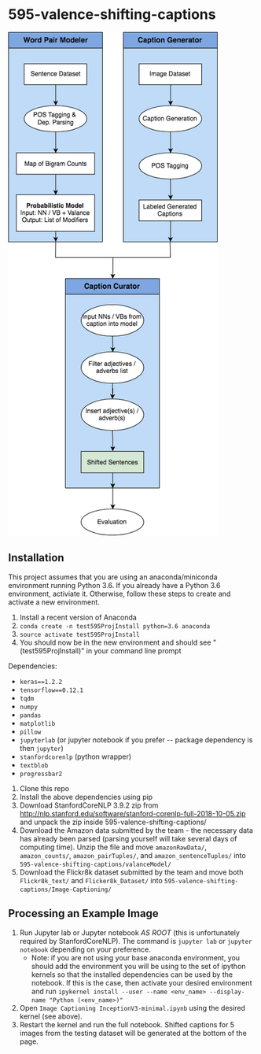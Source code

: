 # 595-valence-shifting-captions


![alt text](https://github.com/eczy/595-valence-shifting-captions/blob/master/projectFlow.png)


## Installation

This project assumes that you are using an anaconda/miniconda environment running Python 3.6.
If you already have a Python 3.6 environment, activiate it. Otherwise, follow these steps to create and activate a new environment.
1. Install a recent version of Anaconda
2. `conda create -n test595ProjInstall python=3.6 anaconda`
3. `source activate test595ProjInstall`
4. You should now be in the new environment and should see "(test595ProjInstall)" in your command line prompt


Dependencies:
- `keras==1.2.2`
- `tensorflow==0.12.1`
- `tqdm`
- `numpy`
- `pandas`
- `matplotlib`
- `pillow`
- `jupyterlab` (or jupyter notebook if you prefer -- package dependency is then `jupyter`)
- `stanfordcorenlp` (python wrapper)
- `textblob`
- `progressbar2`


1. Clone this repo
2. Install the above dependencies using pip
3. Download StanfordCoreNLP 3.9.2 zip from http://nlp.stanford.edu/software/stanford-corenlp-full-2018-10-05.zip and unpack the zip inside 595-valence-shifting-captions/
4. Download the Amazon data submitted by the team - the necessary data has already been parsed (parsing yourself will take several days of computing time). Unzip the file and move `amazonRawData/`, `amazon_counts/`, `amazon_pairTuples/`, and `amazon_sentenceTuples/` into `595-valence-shifting-captions/valanceModel/`
5. Download the Flickr8k dataset submitted by the team and move both `Flickr8k_text/` and `Flicker8k_Dataset/` into `595-valence-shifting-captions/Image-Captioning/`


## Processing an Example Image
1. Run Jupyter lab or Jupyter notebook *AS ROOT* (this is unfortunately required by StanfordCoreNLP).
The command is `jupyter lab` or `jupyter notebook` depending on your preference.
    - Note: if you are not using your base anaconda environment, you should add the
environment you will be using to the set of ipython kernels so that the installed
dependencies can be used by the notebook. If this is the case, then activate your desired environment and run
`ipykernel install --user --name <env_name> --display-name "Python (<env_name>)"`
2. Open `Image Captioning InceptionV3-minimal.ipynb` using the desired kernel (see above).
3. Restart the kernel and run the full notebook. Shifted captions for 5 images from
the testing dataset will be generated at the bottom of the page.
